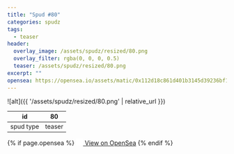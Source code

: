 ```yaml
---
title: "Spud #80"
categories: spudz
tags:
  - teaser
header:
  overlay_image: /assets/spudz/resized/80.png
  overlay_filter: rgba(0, 0, 0, 0.5)
  teaser: /assets/spudz/resized/80.png
excerpt: ""
opensea: https://opensea.io/assets/matic/0x112d18c861d401b3145d39236bf149f01e18beed/80
---
```

![alt]({{ '/assets/spudz/resized/80.png' | relative_url }})

| id | 80 |
|-|-|
| spud type | teaser |

{% if page.opensea %}
<a href="{{page.opensea}}" class="btn btn--info" onclick="window.open(this.href, '_blank'); return false;"><img src="/assets/images/opensea.svg" width="16px"><span>  View on OpenSea</span></a>
{% endif %}
